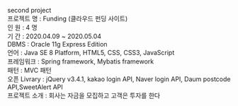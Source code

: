 second project<br>
프로젝트 명 : Funding (클라우드 펀딩 사이트)<br>
인 원 : 4 명<br>
기 간 : 2020.04.09 ~ 2020.05.04<br>
DBMS : Oracle 11g Express Edition<br>
언어 : Java SE 8 Platform, HTML5, CSS, CSS3, JavaScript<br>
프레임워크 : Spring framework, Mybatis framework<br>
패턴 : MVC 패턴<br>
오픈 Livrary : jQuery v3.4.1, kakao login API, Naver login API, Daum postcode API,SweetAlert API<br>
프로젝트 소개 : 회사는 자금을 모집하고 고객은 투자를 한다<br>

